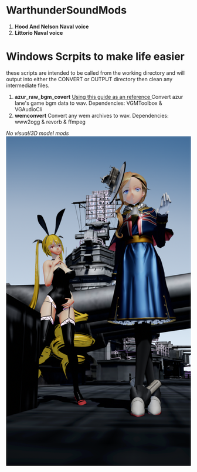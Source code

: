 # WarthunderSoundMods
1. __Hood And Nelson Naval voice__
2. __Littorio Naval voice__

# Windows Scrpits to make life easier
these scripts are intended to be called from the working directory and will output into either the CONVERT or OUTPUT directory then clean any intermediate files.
1. __azur_raw_bgm_covert__
[Using this guide as an reference ](https://www.reddit.com/r/AzureLane/comments/awm0am/how_to_extract_music_and_voices_from_azur_lane/)
Convert azur lane's game bgm data to wav.
Dependencies: VGMToolbox & VGAudioCli
2. __wemconvert__
Convert any wem archives to wav.
Dependencies: www2ogg & revorb & ffmpeg


_No visual/3D model mods_
![Hood and Nelson](/assets/hood_nelson.png)
